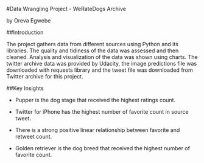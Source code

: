#Data Wrangling Project - WeRateDogs Archive

by Oreva Egwebe


##Introduction

The project gathers data from different sources using Python and its libraries. The quality and tidiness of the data was assessed and then cleaned. Analysis and visualization of the data was shown using charts. The twitter archive data was provided by Udacity, the image predictions file was downloaded with requests library and the tweet file was downloaded from Twitter archive for this project.


##Key Insights

- Pupper is the dog stage that received the highest ratings count.

- Twitter for iPhone has the highest number of favorite count in source tweet.

- There is a strong positive linear relationship between favorite and retweet count.

- Golden retriever is the dog breed that received the highest number of favorite count.

